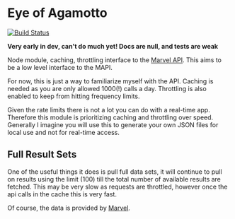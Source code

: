 Eye of Agamotto
===============

[![Build Status](https://travis-ci.org/tleen/eye-of-agamotto.png?branch=master)](https://travis-ci.org/tleen/eye-of-agamotto)

**Very early in dev, can't do much yet! Docs are null, and tests are weak**

Node module, caching, throttling interface to the [Marvel API](http://developer.marvel.com/). This aims to be a low level interface to the MAPI. 

For now, this is just a way to familiarize myself with the API. Caching is needed as you are only allowed 1000(!) calls a day. Throttling is also enabled to keep from hitting frequency limits.

Given the rate limits there is not a lot you can do with a real-time app. Therefore this module is prioritizing caching and throttling over speed. Generally I imagine you will use this to generate your own JSON files for local use and not for real-time access.

## Full Result Sets
One of the useful things it does is pull full data sets, it will continue to pull on results using the limit (100) till the total number of available results are fetched. This may be very slow as requests are throttled, however once the api calls in the cache this is very fast.

Of course, the data is provided by [Marvel](http://marvel.com).
